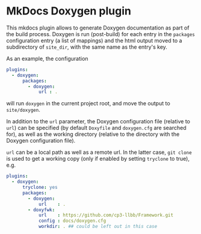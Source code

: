# MkDocs Doxygen plugin

This mkdocs plugin allows to generate Doxygen documentation as part of the build process.
Doxygen is run (post-build) for each entry in the `packages` configuration entry
(a list of mappings) and the html output moved to a subdirectory of `site_dir`,
with the same name as the entry's key.

As an example, the configuration
```yaml
plugins:
  - doxygen:
      packages:
        - doxygen:
            url : .
```
will run `doxygen` in the current project root, and move the output to `site/doxygen`.

In addition to the `url` parameter, the Doxygen configuration file (relative to `url`)
can be specified (by default `Doxyfile` and `doxygen.cfg` are searched for), as well as
the working directory (relative to the directory with the Doxygen configuration file).

`url` can be a local path as well as a remote url. In the latter case, `git clone` 
is used to get a working copy (only if enabled by setting `tryclone` to true), e.g.
```yaml
plugins:
  - doxygen:
      tryclone: yes
      packages:
        - doxygen:
            url    : .
        - doxyfwk:
            url    : https://github.com/cp3-llbb/Framework.git
            config : docs/doxygen.cfg
            workdir: . ## could be left out in this case
```
